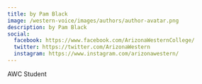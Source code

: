 ```yaml
---
title: by Pam Black
image: /western-voice/images/authors/author-avatar.png
description: by Pam Black
social:
  facebook: https://www.facebook.com/ArizonaWesternCollege/
  twitter: https://twitter.com/ArizonaWestern
  instagram: https://www.instagram.com/arizonawestern/
---
```


AWC Student